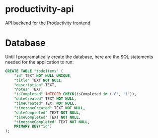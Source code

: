 # productivity-api

API backend for the Productivity frontend

# Database

Until I programatically create the database, here are the SQL statements needed for the application to run:

```sql
CREATE TABLE "todoItems" (
    "id" TEXT NOT NULL UNIQUE,
    "title" TEXT NOT NULL,
    "description" TEXT,
    "notes" TEXT,
    "isCompleted" INTEGER CHECK(isCompleted in ('0', '1')),
    "dateCreated" TEXT NOT NULL,
	"timeCreated" TEXT NOT NULL,
	"timezoneCreated" TEXT NOT NULL,
    "dateCompleted" TEXT NOT NULL,
	"timeCompleted" TEXT NOT NULL,
	"timezoneCompleted" TEXT NOT NULL,
    PRIMARY KEY("id")
);
```
